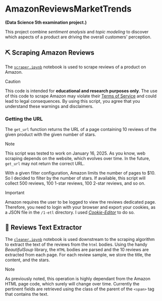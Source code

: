 # AmazonReviewsMarketTrends
**(Data Science 5th examination project.)**

 This project combine *sentiment analysis* and *topic modeling* to discover which aspects of a product are driving the overall customers' perception.

## ⛏️ Scraping Amazon Reviews
The [`scraper.ipynb`](1-etl/1-scraper.ipynb) notebook is used to scrape reviews of a product on Amazon.

> [!CAUTION]
> This code is intended for **educational and research purposes only**. The use of this code to scrape Amazon may violate their [Terms of Service](https://www.amazon.com/gp/help/customer/display.html?nodeId=508088) and could lead to legal consequences.
> By using this script, you agree that you understand these warnings and disclaimers.

### Getting the URL
The `get_url` function returns the URL of a page containing $10$ reviews of the given product with the given number of stars. 

> [!NOTE]
> This script was tested to work on January 16, 2025. As you know, web scraping depends on the website, which evolves over time. In the future, `get_url` may not return the correct URL.

With a given filter configuration, Amazon limits the number of pages to $10. So I decided to filter by the number of stars. If available, this script will collect 500 reviews, 100 1-star reviews, 100 2-star reviews, and so on.

> [!IMPORTANT]
> Amazon requires the user to be logged to view the reviews dedicated page. Therefore, you need to login with your browser and export your cookies, as a JSON file in the `/1-etl` directory. I used [*Cookie-Editor*](https://cookie-editor.com/) to do so.

## 🧹 Reviews Text Extractor
The [`cleaner.ipynb`](1-etl/2-cleaner.ipynb) notebook is used downstream to the scraping algorithm to extract the text of the reviews from the `html` bodies. Using the handy *BeautifulSoup* library, the `HTML` bodies are parsed and the 10 reviews are extracted from each page. For each review sample, we store the title, the content, and the stars.

> [!NOTE]
> As previously noted, this operation is highly dependant from the Amazon HTML page code, which surely will change over time. Currently the pertinent fields are retrieved using the class of the parent of the `<span>` tag that contains the text.
